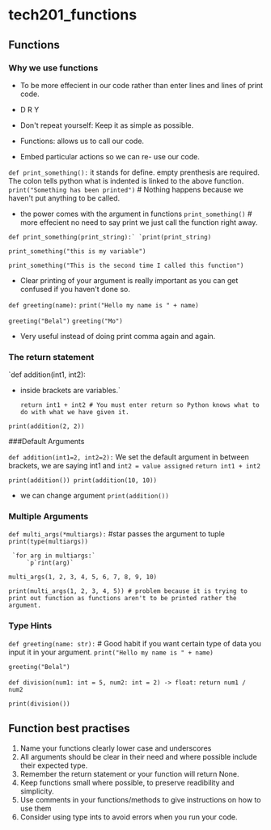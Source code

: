 # tech201_functions

## Functions



### Why we use functions

- To be more effecient in our code rather than enter lines and lines of print code.
- D R Y
- Don't repeat yourself: Keep it as simple as possible.

- Functions: allows us to call our code.
- Embed particular actions so we can re- use our code.

`def print_something():`  it stands for define. empty prenthesis are required. The colon tells python what is indented is linked to the above function.
     `print("Something has been printed")` # Nothing happens because we haven't put anything to be called.
- the power comes with the argument in functions
`print_something()` # more effecient no need to say print we just call the function right away.


```def print_something(print_string):`
     `print(print_string)```

`print_something("this is my variable")`

`print_something("This is the second time I called this function")`
- Clear printing of your argument is really important as you can get confused if you haven't done so.


`def greeting(name):`
     `print("Hello my name is " + name)`

`greeting("Belal")`
`greeting("Mo")`
- Very useful instead of doing print comma again and again.

### The return statement

`def addition(int1, int2): 
- inside brackets are variables.`

     `return int1 + int2 # You must enter return so Python knows what to do with what we have given it.`

`print(addition(2, 2))`

###Default Arguments


`def addition(int1=2, int2=2):` We set the default argument in between brackets, we are saying int1 and
  `int2 = value assigned`
     `return int1 + int2`

 `print(addition())
 print(addition(10, 10))`  
 - we can change argument
 `print(addition())`

### Multiple Arguments

 `def multi_args(*multiargs):` #star passes the argument to tuple
    `print(type(multiargs))`

     `for arg in multiargs:`
         `p`rint(arg)`

 `multi_args(1, 2, 3, 4, 5, 6, 7, 8, 9, 10)`

 `print(multi_args(1, 2, 3, 4, 5)) # problem because it is trying to print out function as functions aren't to be printed rather the argument.`


### Type Hints

`def greeting(name: str):` # Good habit if you want certain type of data you input it in your argument.
      `print("Hello my name is " + name)`

`greeting("Belal")`

`def division(num1: int = 5, num2: int = 2) -> float:`
     `return num1 / num2`

`print(division())`


## Function best practises

1. Name your functions clearly lower case and underscores
2. All arguments should be clear in their need and where possible include their expected type.
3. Remember the return statement or your function will return None.
4. Keep functions small where possible, to preserve readibility and simplicity.
5. Use comments in your functions/methods to give instructions on how to use them
6. Consider using type ints to avoid errors when you run your code.

